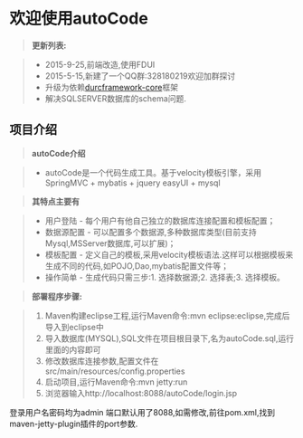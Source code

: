 欢迎使用autoCode
===================
> **更新列表:**

> - 2015-9-25,前端改造,使用FDUI
> - 2015-5-15,新建了一个QQ群:328180219欢迎加群探讨
> - 升级为依赖[durcframework-core](https://git.oschina.net/durcframework/durcframework-core)框架
> - 解决SQLSERVER数据库的schema问题.

项目介绍
-------------------
> **autoCode介绍**

> - autoCode是一个代码生成工具。基于velocity模板引擎，采用SpringMVC + mybatis + jquery easyUI + mysql

> **其特点主要有**

> - 用户登陆 - 每个用户有他自己独立的数据库连接配置和模板配置；
> - 数据源配置 - 可以配置多个数据源,多种数据库类型(目前支持Mysql,MSServer数据库,可以扩展)；
> - 模板配置 - 定义自己的模板,采用velocity模板语法.这样可以根据模板来生成不同的代码,如POJO,Dao,mybatis配置文件等；
> - 操作简单 - 生成代码只需三步:1. 选择数据源;2. 选择表;3. 选择模板。

> **部署程序步骤:**

> 1. Maven构建eclipse工程,运行Maven命令:mvn eclipse:eclipse,完成后导入到eclipse中
> 2. 导入数据库(MYSQL),SQL文件在项目根目录下,名为autoCode.sql,运行里面的内容即可
> 3. 修改数据库连接参数,配置文件在src/main/resources/config.properties
> 4. 启动项目,运行Maven命令:mvn jetty:run
> 5. 浏览器输入http://localhost:8088/autoCode/login.jsp

登录用户名密码均为admin
端口默认用了8088,如需修改,前往pom.xml,找到maven-jetty-plugin插件的port参数.
